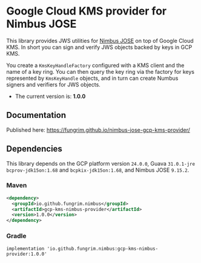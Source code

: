 # Google Cloud KMS provider for Nimbus JOSE
This library provides JWS utilities for [Nimbus JOSE](https://bitbucket.org/connect2id/nimbus-jose-jwt) on top of Google Cloud KMS. In short you can sign and verify JWS objects backed by keys in GCP KMS.

You create a `KmsKeyHandleFactory` configured with a KMS client and the name of a key ring. You can then query the key ring via the factory for keys represented by `KmsKeyHandle` objects, and in turn can create Numbus signers and verifiers for JWS objects.

* The current version is: **1.0.0**

## Documentation
Published here: https://fungrim.github.io/nimbus-jose-gcp-kms-provider/

## Dependencies
This library depends on the GCP platform version `24.0.0`, Guava `31.0.1-jre` `bcprov-jdk15on:1.68` and `bcpkix-jdk15on:1.68`, and Nimbus JOSE `9.15.2`. 

### Maven

```xml
<dependency>
  <groupId>io.github.fungrim.nimbus</groupId>
  <artifactId>gcp-kms-nimbus-provider</artifactId>
  <version>1.0.0</version>
</dependency>
```

### Gradle

```
implementation 'io.github.fungrim.nimbus:gcp-kms-nimbus-provider:1.0.0'
```
